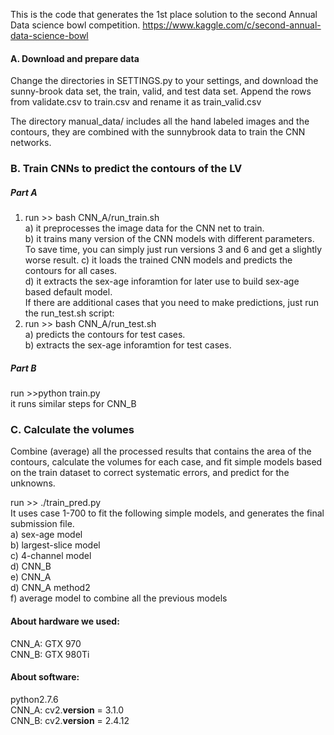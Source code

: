 This is the code that generates the 1st place solution to the second Annual Data science bowl competition. https://www.kaggle.com/c/second-annual-data-science-bowl

#### A. Download and prepare data  
Change the directories in SETTINGS.py to your settings, and download the sunny-brook data set, the train, valid, and test data set. Append the rows from validate.csv to train.csv and rename it as train_valid.csv

The directory manual_data/ includes all the hand labeled images and the contours, they are combined with the sunnybrook data to train the CNN networks.

### B. Train CNNs to predict the contours of the LV   

##### Part A

1. run >> bash CNN_A/run_train.sh  
	a) it preprocesses the image data for the CNN net to train.  
	b) it trains many version of the CNN models with different parameters. To save time, you can simply just run versions 3 and 6 and get a slightly worse result.
	c) it loads the trained CNN models and predicts the contours for all cases.  
	d) it extracts the sex-age inforamtion for later use to build sex-age based default model.   
If there are additional cases that you need to make predictions, just run the run_test.sh script:  
2. run >> bash CNN_A/run_test.sh  
	a) predicts the contours for test cases.   
	b) extracts the sex-age inforamtion for test cases.  

##### Part B 

run >>python train.py  
it runs similar steps for CNN_B

### C. Calculate the volumes
Combine (average) all the processed results that contains the area of the contours, calculate the volumes for each case, and fit simple models based on the train dataset to correct systematic errors, and predict for the unknowns.   

run >> ./train_pred.py   
It uses case 1-700 to fit the following simple models, and generates the final submission file.  
	a) sex-age model  
	b) largest-slice model  
	c) 4-channel model   
	d) CNN_B  
	e) CNN_A  
	d) CNN_A method2  
	f) average model to combine all the previous models

#### About hardware we used:  
CNN_A: GTX 970  
CNN_B: GTX 980Ti  

#### About software:  
python2.7.6  
CNN_A: cv2.__version__ = 3.1.0   
CNN_B: cv2.__version__ = 2.4.12  
